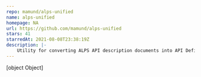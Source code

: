 ```yaml
---
repo: mamund/alps-unified
name: alps-unified
homepage: NA
url: https://github.com/mamund/alps-unified
stars: 41
starredAt: 2021-08-08T23:38:19Z
description: |-
    Utility for converting ALPS API description documents into API Definition documents (OpenAPI, Proto, etc.)
---
```


[object Object]
